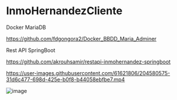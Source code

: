 # InmoHernandezCliente

Docker MariaDB

https://github.com/fdgongora2/Docker_BBDD_Maria_Adminer 

Rest API SpringBoot 

https://github.com/akrouhsamir/restapi-inmohernandez-springboot



https://user-images.githubusercontent.com/61621806/204580575-31d6c477-698d-425e-b0f8-b44058ebfbe7.mp4

![image](https://user-images.githubusercontent.com/61621806/204586245-eaf45e78-e78e-4051-aa3c-f9b782207264.png)


